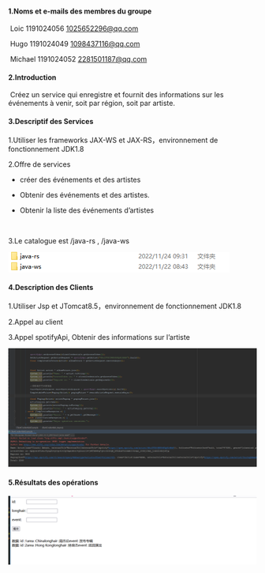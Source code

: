 #### 1.Noms et e-mails des membres du groupe

​	Loic 1191024056	1025652296@qq.com

​	Hugo 1191024049 1098437116@qq.com

​	Michael 1191024052  2281501187@qq.com

#### 2.Introduction

​	Créez un service qui enregistre et fournit des informations sur les événements à venir, soit par région, soit par artiste.



#### 3.Descriptif des Services

1.Utiliser les frameworks JAX-WS et JAX-RS，environnement de fonctionnement JDK1.8

2.Offre de services

-  créer des événements et des artistes

-  Obtenir des événements et des artistes.

-  Obtenir la liste des événements d’artistes

   ​

3.Le catalogue est   /java-rs , /java-ws

![](.\img\1669255667618.png)

#### 4.Description des Clients

1.Utiliser Jsp et JTomcat8.5，environnement de fonctionnement JDK1.8

2.Appel au client

3.Appel spotifyApi, Obtenir des informations sur l’artiste

![](.\img\1669254858780.jpg)



#### 5.Résultats des opérations

![](.\img\1669256224319.jpg)